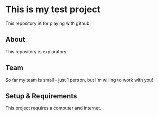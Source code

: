 # This is my test project 

This repository is for playing with github

## About
This repository is exploratory. 

## Team
So far my team is small - just 1 person, but I'm willing to work with you!

## Setup & Requirements
This project requires a computer and internet. 
